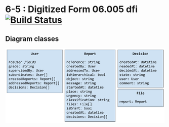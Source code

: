 6-5 : Digitized Form 06.005 dfi [![Build Status](https://travis-ci.org/6-5/6-5.svg?branch=master)](https://travis-ci.org/6-5/6-5)
=

## Diagram classes

![Diagram Classes](app/Resources/doc/img/diagram_classes.png)
